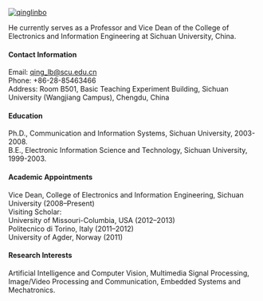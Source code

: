 

[![qinglinbo](https://img.shields.io/badge/qinglinbo-github-blue?logo=github)](https://github.com/qinglinbo)

He currently serves as a Professor and Vice Dean of the College of Electronics and Information Engineering at Sichuan University, China.

#### Contact Information
Email: qing_lb@scu.edu.cn\
Phone: +86-28-85463466\
Address: Room B501, Basic Teaching Experiment Building, Sichuan University (Wangjiang Campus), Chengdu, China

#### Education
Ph.D., Communication and Information Systems, Sichuan University, 2003-2008.\
B.E., Electronic Information Science and Technology, Sichuan University, 1999-2003.

#### Academic Appointments
Vice Dean, College of Electronics and Information Engineering, Sichuan University (2008–Present)\
Visiting Scholar:\
University of Missouri-Columbia, USA (2012–2013)\
Politecnico di Torino, Italy (2011–2012)\
University of Agder, Norway (2011)

#### Research Interests
Artificial Intelligence and Computer Vision, Multimedia Signal Processing, Image/Video Processing and Communication, Embedded Systems and Mechatronics.






